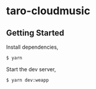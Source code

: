 # taro-cloudmusic

## Getting Started

Install dependencies,

```bash
$ yarn
```

Start the dev server,

```bash
$ yarn dev:weapp

```

